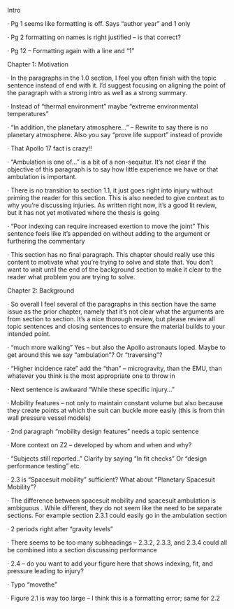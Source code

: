 Intro

·     Pg 1 seems like formatting is off. Says “author year” and 1 only

·     Pg 2 formatting on names is right justified – is that correct?

·     Pg 12 – Formatting again with a line and “1”

 

Chapter 1: Motivation

·     In the paragraphs in the 1.0 section, I feel you often finish with the topic sentence instead of end with it. I’d suggest focusing on aligning the point of the paragraph with a strong intro as well as a strong summary.

·     Instead of “thermal environment” maybe “extreme environmental temperatures”

·     “In addition, the planetary atmosphere…” – Rewrite to say there is no planetary atmosphere. Also you say “prove life support” instead of provide

·     That Apollo 17 fact is crazy!!

·     “Ambulation is one of…” is a bit of a non-sequitur. It’s not clear if the objective of this paragraph is to say how little experience we have or that ambulation is important. 

·     There is no transition to section 1.1, it just goes right into injury without priming the reader for this section. This is also needed to give context as to why you’re discussing injuries. As written right now, it’s a good lit review, but it has not yet motivated where the thesis is going

·     “Poor indexing can require increased exertion to move the joint” This sentence feels like it’s appended on without adding to the argument or furthering the commentary

·     This section has no final paragraph. This chapter should really use this content to motivate what you’re trying to solve and state that. You don’t want to wait until the end of the background section to make it clear to the reader what problem you are trying to solve. 

 

Chapter 2: Background

·     So overall I feel several of the paragraphs in this section have the same issue as the prior chapter, namely that it’s not clear what the arguments are from section to section. It’s a nice thorough review, but please review all topic sentences and closing sentences to ensure the material builds to your intended point.

·     “much more walking” Yes – but also the Apollo astronauts loped. Maybe to get around this we say “ambulation”? Or “traversing”?

·     “Higher incidence rate” add the “than” – microgravity, than the EMU, than whatever you think is the most appropriate one to throw in

·     Next sentence is awkward “While these specific injury…”

·     Mobility features – not only to maintain constant volume but also because they create points at which the suit can buckle more easily (this is from thin wall pressure vessel models)

·     2nd paragraph “mobility design features” needs a topic sentence

·     More context on Z2 – developed by whom and when and why? 

·     “Subjects still reported..” Clarify by saying “In fit checks” Or “design performance testing” etc.

·     2.3 is “Spacesuit mobility” sufficient? What about “Planetary Spacesuit Mobility”?

·     The difference between spacesuit mobility and spacesuit ambulation is ambiguous . While different, they do not seem like the need to be separate sections. For example section 2.3.1 could easily go in the ambulation section

·     2 periods right after “gravity levels”

·     There seems to be too many subheadings – 2.3.2, 2.3.3, and 2.3.4 could all be combined into a section discussing performance

·     2.4 – do you want to add your figure here that shows indexing, fit, and pressure leading to injury?

·     Typo “movethe”

·     Figure 2.1 is way too large – I think this is a formatting error; same for 2.2
